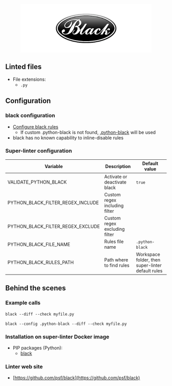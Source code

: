 <!-- markdownlint-disable MD033 MD041 -->
<!-- Generated by .automation/build.py, please do not update manually -->

<div align="center">
  <a href="https://github.com/psf/black" target="blank" title="Visit linter Web Site">
    <img src="https://raw.githubusercontent.com/psf/black/master/docs/_static/logo2-readme.png" alt="black" height="150px">
  </a>
</div>

## Linted files

- File extensions:
  - `.py`

## Configuration

### black configuration

- [Configure black rules](https://black.readthedocs.io/en/stable/compatible_configs.html)
  - If custom .python-black is not found, [.python-black](https://github.com/nvuillam/super-linter/tree/POC_RefactorInPython/TEMPLATES/.python-black) will be used
- black has no known capability to inline-disable rules

### Super-linter configuration

| Variable | Description | Default value |
| ----------------- | -------------- | -------------- |
| VALIDATE_PYTHON_BLACK | Activate or deactivate black | `true` |
| PYTHON_BLACK_FILTER_REGEX_INCLUDE | Custom regex including filter |  |
| PYTHON_BLACK_FILTER_REGEX_EXCLUDE | Custom regex excluding filter |  |
| PYTHON_BLACK_FILE_NAME | Rules file name | `.python-black` |
| PYTHON_BLACK_RULES_PATH | Path where to find rules | Workspace folder, then super-linter default rules |

## Behind the scenes

### Example calls

```shell
black --diff --check myfile.py
```

```shell
black --config .python-black --diff --check myfile.py
```


### Installation on super-linter Docker image

- PIP packages (Python):
  - [black](https://pypi.org/project/black)

### Linter web site
- [https://github.com/psf/black](https://github.com/psf/black)

